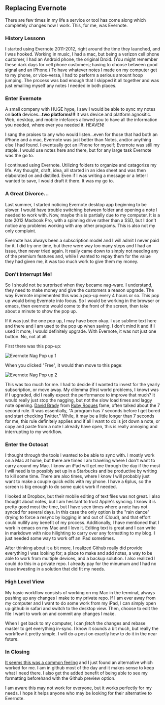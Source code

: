 ## Replacing Evernote

There are few times in my life a service or tool has come along which completely changes how I work. This, for me, was Evernote.

### History Lessonn
I started using Evernote 2011-2012, right around the time they launched, and I was hooked. Working in music, I had a mac, but being a verizon cell phone customer, I had an Android phone, the original Droid. (You might remember these dark days for cell phone customers; having to choose between good signal and an iPhone.) To have whatever notes I made on my computer get to my phone, or vice-versa, I had to perform a serious amount hoop jumping. The process was bad enough that I skipped it all together and was just emailing myself any notes I needed in both places.

### Enter Evernote
A small company with HUGE hype, I saw I would be able to sync my notes on **both** devices...**two platforms!!!** It was device and platform agnositic. Web, desktop, and mobile intefaces allowed you to have all the information you needed, where ever you needed it. HEAVEN!

I sang the praises to any who would listen...even for those that had both an iPhone and a mac, Evernote was just better than Notes, and/or anything else I had found. I eventually got an iPhone for myself; Evernote was still my staple. I would use notes here and there, but for any large task Evernote was the go to.

I continued using Evernote. Utilizing folders to organize and catagorize my life. Any thought, draft, idea, all started in an idea sheet and was then elaborated on and distilled. Even if I was writing a message or a letter I wanted to save, I would draft it there. It was my go to.

### A Great Divorce...
Last summer, I started noticing Evernote desktop app beginning to be slower. I would have trouble switching between folder and opening a note I needed to work with. Now, maybe this is partially due to my computer. It is a late 2012 Macbook Pro, with a spinning drive rather than a SSD, but I don't notice any problems working with any other programs. This is also not my only complaint.

Evernote has always been a subscription model and I will admit I never paid for it. I did try one time, but there were way too many steps and I had an issue, then never tried again. It really came down to simply not needing any of the premium features and, while I wanted to repay them for the value they had given me, it was too much work to give them my money.

### Don't Interrupt Me!
So I should not be surprised when they became nag-ware. I understand, they need to make money and give the customers a reason upgrade. The way Evernote implemented this was a pop-up every 4 hours or so. This pop up would bring Evernote into focus. So I would be working in the browser or emacs, then evernote would come to the front of the screen, then take about a minute to show the pop up.

If it was just the one pop up, I may have been okay. I use sublime text here and there and I am used to the pop up when saving. I don't mind it and if I used it more, I would definitely upgrade. With Evernote, it was not just one button. No, not at all.  

First there was this pop-up:

![Evernote Nag Pop up 1]()

When you clicked "Free", it would then move to this page:

![Evernote Nag Pop up 2]()

This was too much for me. I had to decide if I wanted to invest for the yearly subscription, or move away. My dilemma (first world problems, I know) was if I upgraded, did I really expect the performance to improve that much? It would really just stop the nagging, but not the slow load times and laggy note opening. [David Brady]() from [Ruby Rogues]() fame, often talked about the 7 second rule. It was essentially, "A program has 7 seconds before I get bored and start checking Twitter." While, it may be a little longer than 7 seconds for me, this rule definitely applies and if all I want to do is jot down a note, or copy and paste from a note I already have open, this is really annoying and interrupting to my workflow.

### Enter the Octocat

I thought through the tools I wanted to be able to sync with. I mostly work on a Mac at home, but there are times I am traveling where I don't want to carry around my Mac. I know an iPad will get me through the day if the most I will need is to possibly set up in a Starbucks and be productive by writing to kill some time. There are also times, where I know I will probably just want to make a couple quick edits with my phone. I have a 6plus, so the screen is big enough to do some quick work if needed. 

I looked at Dropbox, but their mobile editing of text files was not great. I also thought about notes, but I am hesitant to trust Apple's syncing. I know it is pretty good most the time, but I have seen times where a note has not synced for several days. In this case the only option is the "rain dance" (trying to force a resync by logging in and out of iCloud), and that effort could nullify any benefit of my process. Additionally, I have mentioned that I work in emacs on my Mac and I love it. Editing text is great and I can write in markdown with nice hilighting to carry over any formatting to my blog. I just needed some way to work off an iPad sometimes. 

After thinking about it a bit more, I realized Github really did provide everything I was looking for; a place to make and add notes, a way to be able to work from multiple devices, and a backup solution. I also realized I could do this in a private repo. I already pay for the minumum and I had no issue investing in a solution that did fit my needs. 

### High Level View
My basic workflow consists of working on my Mac in the terminal, always pushing up any changes I make to my private repo. If I am ever away from my computer and I want to do some work from my iPad, I can simply open up github in safari and switch to the desktop view. Then, choose to edit the file I want to work on and commit any changes I make. 

When I get back to my computer, I can *fetch* the changes and rebase master to get everything in-sync. I know it sounds a bit much, but really the workflow it pretty simple. I will do a post on exactly how to do it in the near future. 

### In Closing

[It seems this was a common feeling](http://pocketnow.com/2015/07/24/evernote-premium-nagging) and I just found an alternative which worked for me. I am in github most of the day and it makes sense to keep what I need there. I also get the added benefit of being able to see my formatting beforehand with the Github preview option. 

I am aware this may not work for everyone, but it works perfectly for my needs. I hope it helps anyone who may be looking for their alternative to Evernote.



